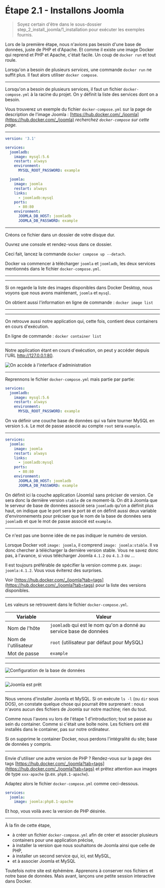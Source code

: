 # Étape 2.1 - Installons Joomla

> Soyez certain d'être dans le sous-dossier step_2_install_joomla/1_installation pour exécuter les exemples fournis.

Lors de la première étape, nous n'avions pas besoin d'une base de données, juste de PHP et d'Apache. Et comme il existe une image Docker qui reprend et PHP et Apache, c'était facile. Un coup de `docker run` et tout roule.

Lorsqu'on a besoin de plusieurs *services*, une commande `docker run` ne suffit plus. Il faut alors utiliser `docker compose`.

----

Lorsqu'on a besoin de plusieurs services, il faut un fichier `docker-compose.yml` à la racine du projet. On y définit la liste des services dont on a besoin.

Vous trouverez un exemple du fichier `docker-compose.yml` sur la page de description de l'image Joomla : [https://hub.docker.com/_/joomla](https://hub.docker.com/_/joomla) *recherchez `docker-compose` sur cette page.*

----

```yaml
version: '3.1'

services:
  joomladb:
    image: mysql:5.6
    restart: always
    environment:
      MYSQL_ROOT_PASSWORD: example

  joomla:
    image: joomla
    restart: always
    links:
      - joomladb:mysql
    ports:
      - 80:80
    environment:
      JOOMLA_DB_HOST: joomladb
      JOOMLA_DB_PASSWORD: example
```

----

Créons ce fichier dans un dossier de votre disque dur.

Ouvrez une console et rendez-vous dans ce dossier.

Ceci fait, lancez la commande `docker compose up --detach`.

Docker va commencer à télécharger `joomla` et `joomladb`, les deux services mentionnés dans le fichier `docker-compose.yml`.

----

<!-- .slide: data-background="./images/desktop_image_step_2.png" data-background-size="cover" class="hide_title" -->

----

Si on regarde la liste des images disponibles dans Docker Desktop, nous voyons que nous avons maintenant, `joomla` et `mysql`.

On obtient aussi l'information en ligne de commande : `docker image list`

----

<!-- .slide: data-background="./images/desktop_container_step_2.png" data-background-size="cover" class="hide_title" -->

----

On retrouve aussi notre application qui, cette fois, contient deux containers en cours d'exécution.

En ligne de commande : `docker container list`

----

Notre application étant en cours d'exécution, on peut y accéder depuis l'URL http://127.0.0.1:80.

![On accède à l'interface d'administration](./images/joomla_administrator.png)

----

Reprennons le fichier `docker-compose.yml` mais partie par partie:

```yaml
services:
  joomladb:
    image: mysql:5.6
    restart: always
    environment:
      MYSQL_ROOT_PASSWORD: example
```

On va définir une couche base de données qui va faire tourner MySQL en version `5.6`. Le mot de passe associé au compte `root` sera `example`.

----

```yaml
services:
  joomla:
    image: joomla
    restart: always
    links:
      - joomladb:mysql
    ports:
      - 80:80
    environment:
      JOOMLA_DB_HOST: joomladb
      JOOMLA_DB_PASSWORD: example
```

On définit ici la couche application (Joomla) sans préciser de version. Ce sera donc la dernière version `stable` de ce moment-là. On dit à Joomla que le serveur de base de données associé sera `joomladb` qu'on a définit plus haut, on indique que le port sera le port `80` et on définit aussi deux variable d'environnements pour préciser que le nom de la base de données sera `joomladb` et que le mot de passe associé est `example`.

----

<!-- .slide: data-background="./images/danger.jpg" data-background-size="cover" -->

Ce n'est pas une bonne idée de ne pas indiquer le numéro de version.

Lorsque Docker voit `image: joomla`, il comprend `image: joomla:stable`. Il va donc chercher à télécharger la dernière version stable. Vous ne savez donc pas, à l'avance, si vous télécharger Joomla `4.1.2` ou `4.1.3` ou ...

Il est toujours préférable de spécifier la version comme p.ex.  `image: joomla:4.1.2`. Vous vous éviterez des surprises.

Voir [https://hub.docker.com/_/joomla?tab=tags](https://hub.docker.com/_/joomla?tab=tags) pour la liste des versions disponibles.

----

Les valeurs se retrouvent dans le fichier `docker-compose.yml`.

| Variable             | Valeur                                                             |
| -------------------- | ------------------------------------------------------------------ |
| Nom de l'hôte        | `joomladb` qui est le nom qu'on a donné au service base de données |
| Nom de l'utilisateur | `root` (utilisateur par défaut pour MySQL)                         |
| Mot de passe         | `example`                                                          |

----

![Configuration de la base de données](./images/joomla_administrator_db.png)

----

![Joomla est prêt](./images/joomla_administrator_ready.png)

----

<!-- .slide: data-background="./images/surprised.jpg" data-background-size="cover" -->

Nous venons d'installer Joomla et MySQL. Si on exécute `ls -l` (ou `dir` sous DOS), on constate quelque chose qui pourrait être surprenant : nous n'avons aucun des fichiers de Joomla sur notre machine; rien du tout.

Comme nous l'avons vu lors de l'étape 1 d'introduction; tout se passe au sein du container. Comme si c'était une boîte noire. Les fichiers ont été installés dans le container, pas sur notre ordinateur.

Si on supprime le container Docker, nous perdons l'intégralité du site; base de données y compris.

----

Envie d'utiliser une autre version de PHP ? Rendez-vous sur la page des tags [https://hub.docker.com/_/joomla?tab=tags](https://hub.docker.com/_/joomla?tab=tags) et prêtez attention aux images de type `xxx-apache` (p.ex. `php8.1-apache`).

Adaptez alors le fichier `docker-compose.yml` comme ceci-dessous.

```yaml
services:
  joomla:
    image: joomla:php8.1-apache
```

Et hop, vous voilà avec la version de PHP désirée.

----

<!-- .slide: data-background="./images/we-have-learned.jpg" data-background-size="cover" -->

À la fin de cette étape, 

* à créer un fichier `docker-compose.yml` afin de créer et associer plusieurs containers pour une application précise,
* à installer la version que nous souhaitons de Joomla ainsi que celle de PHP,
* à installer un second service qui, ici, est MySQL,
* et à associer Joomla et MySQL

Toutefois notre site est éphémère. Apprenons à conserver nos fichiers et notre base de données. Mais avant, lançons une petite session interactive dans Docker.
